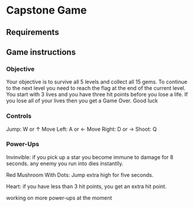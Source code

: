 # Capstone Game

## Requirements

## Game instructions

### Objective
Your objective is to survive all 5 levels and collect all 15 gems. To continue to the next level you need to reach the flag at the end of the current level. You start with 3 lives and you have three hit points before you lose a life. If you lose all of your lives then you get a Game Over. Good luck

### Controls
Jump: W or ↑
Move Left: A or ← 
Move Right: D or →
Shoot: Q

### Power-Ups
Invinvible: if you pick up a star you become immune to damage for 8 seconds. any enemy you run into dies instantlly.

Red Mushroom With Dots: Jump extra high for five seconds.

Heart: if you have less than 3 hit points, you get an extra hit point.

working on more power-ups at the moment




